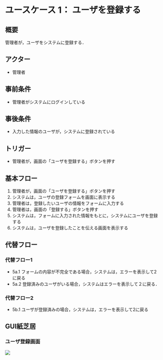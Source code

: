 # ユースケース 1： ユーザを登録する

## 概要
管理者が，ユーザをシステムに登録する．

## アクター
- 管理者

## 事前条件
- 管理者がシステムにログインしている

## 事後条件
- 入力した情報のユーザが，システムに登録されている

## トリガー
- 管理者が，画面の「ユーザを登録する」ボタンを押す

## 基本フロー
1. 管理者が，画面の「ユーザを登録する」ボタンを押す
1. システムは，ユーザの登録フォームを画面に表示する
1. 管理者は，登録したいユーザの情報をフォームに入力する
1. 管理者は，画面の「登録する」ボタンを押す
1. システムは，フォームに入力された情報をもとに，システムにユーザを登録する
1. システムは，ユーザを登録したことを伝える画面を表示する

## 代替フロー
### 代替フロー1
- 5a.1 フォームの内容が不完全である場合，システムは，エラーを表示して2に戻る
- 5a.2 登録済みのユーザがいる場合，システムはエラーを表示して２に戻る．

### 代替フロー2
- 5b.1 ユーザが登録済みの場合，システムは，エラーを表示して2に戻る

## GUI紙芝居
### ユーザ登録画面
<img src="gamen1.png">
